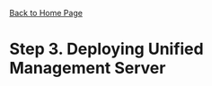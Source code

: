 [Back to Home Page](https://github.com/zeditor01/zowe_db2_tools/tree/main)

# Step 3. Deploying Unified Management Server
